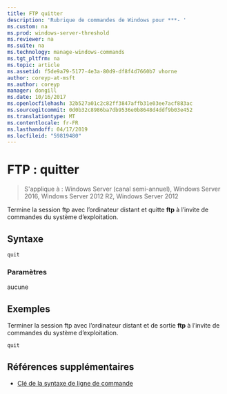 ```yaml
---
title: FTP quitter
description: 'Rubrique de commandes de Windows pour ***- '
ms.custom: na
ms.prod: windows-server-threshold
ms.reviewer: na
ms.suite: na
ms.technology: manage-windows-commands
ms.tgt_pltfrm: na
ms.topic: article
ms.assetid: f5de9a79-5177-4e3a-80d9-df8f4d7660b7 vhorne
author: coreyp-at-msft
ms.author: coreyp
manager: dongill
ms.date: 10/16/2017
ms.openlocfilehash: 32b527a01c2c82ff3847affb31e03ee7acf883ac
ms.sourcegitcommit: 0d0b32c8986ba7db9536e0b8648d4ddf9b03e452
ms.translationtype: MT
ms.contentlocale: fr-FR
ms.lasthandoff: 04/17/2019
ms.locfileid: "59819480"
---
```

# <a name="ftp-quit"></a>FTP : quitter

>S'applique à : Windows Server (canal semi-annuel), Windows Server 2016, Windows Server 2012 R2, Windows Server 2012

Termine la session ftp avec l’ordinateur distant et quitte **ftp** à l’invite de commandes du système d’exploitation.   
## <a name="syntax"></a>Syntaxe  
```  
quit  
```  
### <a name="parameters"></a>Paramètres  
aucune  
## <a name="BKMK_Examples"></a>Exemples  
Terminer la session ftp avec l’ordinateur distant et de sortie **ftp** à l’invite de commandes du système d’exploitation.  
```  
quit  
```  
## <a name="additional-references"></a>Références supplémentaires  
-   [Clé de la syntaxe de ligne de commande](command-line-syntax-key.md)  
